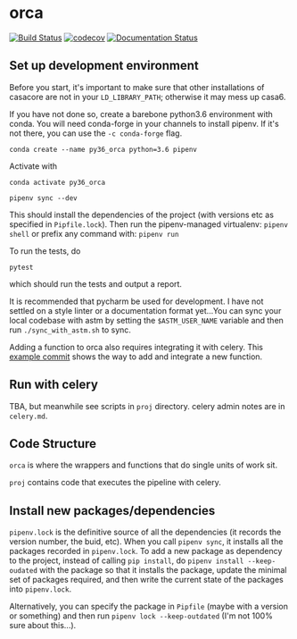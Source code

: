 # orca
[![Build Status](https://travis-ci.com/ovro-lwa/distributed-pipeline.svg?branch=main)](https://travis-ci.com/ovro-lwa/distributed-pipeline)
[![codecov](https://codecov.io/gh/ovro-lwa/distributed-pipeline/branch/main/graph/badge.svg)](https://codecov.io/gh/ovro-lwa/distributed-pipeline)
[![Documentation Status](https://readthedocs.org/projects/distributed-pipeline/badge/?version=latest)](https://distributed-pipeline.readthedocs.io/en/latest/?badge=latest)
## Set up development environment
Before you start, it's important to make sure that other installations of casacore are not
in your `LD_LIBRARY_PATH`; otherwise it may mess up casa6.

If you have not done so, create a barebone python3.6 environment with conda.
You will need conda-forge in your channels to install pipenv. If it's not there, you can use the `-c conda-forge` flag.
```
conda create --name py36_orca python=3.6 pipenv
```

Activate with
```
conda activate py36_orca
```

```
pipenv sync --dev
```
This should install the dependencies of the project (with versions etc as specified in `Pipfile.lock`). Then run the pipenv-managed virtualenv:
```pipenv shell```
or prefix any command with:
```pipenv run```


To run the tests, do
```
pytest
```
which should run the tests and output a report.


It is recommended that pycharm be used for development. I have not settled on a
style linter or a documentation format yet...You can sync your local codebase with astm by setting the `$ASTM_USER_NAME` variable and then run `./sync_with_astm.sh` to sync.

Adding a function to orca also requires integrating it with celery. This [example commit](https://github.com/ovro-lwa/distributed-pipeline/commit/e1e577437bef3c19162bdab1cd3973bee2128c04) shows the way to add and integrate a new function.

## Run with celery
TBA, but meanwhile see scripts in `proj` directory. celery admin notes are in `celery.md`.

## Code Structure
`orca` is where the wrappers and functions that do single units of work sit.

`proj` contains code that executes the pipeline with celery.

## Install new packages/dependencies
`pipenv.lock` is the definitive source of all the dependencies (it records the version number, the buid, etc).
When you call `pipenv sync`, it installs all the packages recorded in `pipenv.lock`. To add a new package as
dependency to the project, instead of calling `pip install`, do `pipenv install --keep-oudated` with the package
so that it installs the package, update the minimal set of packages required, and then write the current state
of the packages into `pipenv.lock`.

Alternatively, you can specify the package in `Pipfile` (maybe with a version or something) and then run `pipenv lock --keep-outdated` (I'm not 100% sure about this...).
